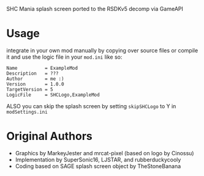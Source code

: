 SHC Mania splash screen ported to the RSDKv5 decomp via GameAPI

# Usage
integrate in your own mod manually by copying over source files or compile it and use the
logic file in your `mod.ini` like so:

```
Name          = ExampleMod
Description   = ???
Author        = me :)
Version       = 1.0.0
TargetVersion = 5
LogicFile     = SHCLogo,ExampleMod

```
ALSO you can skip the splash screen by setting `skipSHCLogo` to Y in `modSettings.ini`
# Original Authors
- Graphics by MarkeyJester and mrcat-pixel (based on logo by Cinossu)
- Implementation by SuperSonic16, LJSTAR, and rubberduckycooly
- Coding based on SAGE splash screen object by TheStoneBanana
